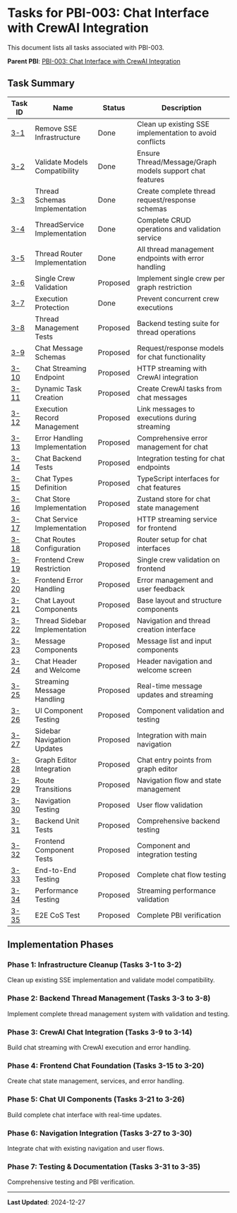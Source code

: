 # Tasks for PBI-003: Chat Interface with CrewAI Integration

This document lists all tasks associated with PBI-003.

**Parent PBI**: [PBI-003: Chat Interface with CrewAI Integration](mdc:prd.md)

## Task Summary

| Task ID | Name | Status | Description |
|---------|------|--------|-------------|
| [3-1](mdc:tasks/PBI-003-1.md) | Remove SSE Infrastructure | Done | Clean up existing SSE implementation to avoid conflicts |
| [3-2](mdc:tasks/PBI-003-2.md) | Validate Models Compatibility | Done | Ensure Thread/Message/Graph models support chat features |
| [3-3](mdc:tasks/PBI-003-3.md) | Thread Schemas Implementation | Done | Create complete thread request/response schemas |
| [3-4](mdc:tasks/PBI-003-4.md) | ThreadService Implementation | Done | Complete CRUD operations and validation service |
| [3-5](mdc:tasks/PBI-003-5.md) | Thread Router Implementation | Done | All thread management endpoints with error handling |
| [3-6](mdc:tasks/PBI-003-6.md) | Single Crew Validation | Proposed | Implement single crew per graph restriction |
| [3-7](mdc:tasks/PBI-003-7.md) | Execution Protection | Done | Prevent concurrent crew executions |
| [3-8](mdc:tasks/PBI-003-8.md) | Thread Management Tests | Proposed | Backend testing suite for thread operations |
| [3-9](mdc:tasks/PBI-003-9.md) | Chat Message Schemas | Proposed | Request/response models for chat functionality |
| [3-10](mdc:tasks/PBI-003-10.md) | Chat Streaming Endpoint | Proposed | HTTP streaming with CrewAI integration |
| [3-11](mdc:tasks/PBI-003-11.md) | Dynamic Task Creation | Proposed | Create CrewAI tasks from chat messages |
| [3-12](mdc:tasks/PBI-003-12.md) | Execution Record Management | Proposed | Link messages to executions during streaming |
| [3-13](mdc:tasks/PBI-003-13.md) | Error Handling Implementation | Proposed | Comprehensive error management for chat |
| [3-14](mdc:tasks/PBI-003-14.md) | Chat Backend Tests | Proposed | Integration testing for chat endpoints |
| [3-15](mdc:tasks/PBI-003-15.md) | Chat Types Definition | Proposed | TypeScript interfaces for chat features |
| [3-16](mdc:tasks/PBI-003-16.md) | Chat Store Implementation | Proposed | Zustand store for chat state management |
| [3-17](mdc:tasks/PBI-003-17.md) | Chat Service Implementation | Proposed | HTTP streaming service for frontend |
| [3-18](mdc:tasks/PBI-003-18.md) | Chat Routes Configuration | Proposed | Router setup for chat interfaces |
| [3-19](mdc:tasks/PBI-003-19.md) | Frontend Crew Restriction | Proposed | Single crew validation on frontend |
| [3-20](mdc:tasks/PBI-003-20.md) | Frontend Error Handling | Proposed | Error management and user feedback |
| [3-21](mdc:tasks/PBI-003-21.md) | Chat Layout Components | Proposed | Base layout and structure components |
| [3-22](mdc:tasks/PBI-003-22.md) | Thread Sidebar Implementation | Proposed | Navigation and thread creation interface |
| [3-23](mdc:tasks/PBI-003-23.md) | Message Components | Proposed | Message list and input components |
| [3-24](mdc:tasks/PBI-003-24.md) | Chat Header and Welcome | Proposed | Header navigation and welcome screen |
| [3-25](mdc:tasks/PBI-003-25.md) | Streaming Message Handling | Proposed | Real-time message updates and streaming |
| [3-26](mdc:tasks/PBI-003-26.md) | UI Component Testing | Proposed | Component validation and testing |
| [3-27](mdc:tasks/PBI-003-27.md) | Sidebar Navigation Updates | Proposed | Integration with main navigation |
| [3-28](mdc:tasks/PBI-003-28.md) | Graph Editor Integration | Proposed | Chat entry points from graph editor |
| [3-29](mdc:tasks/PBI-003-29.md) | Route Transitions | Proposed | Navigation flow and state management |
| [3-30](mdc:tasks/PBI-003-30.md) | Navigation Testing | Proposed | User flow validation |
| [3-31](mdc:tasks/PBI-003-31.md) | Backend Unit Tests | Proposed | Comprehensive backend testing |
| [3-32](mdc:tasks/PBI-003-32.md) | Frontend Component Tests | Proposed | Component and integration testing |
| [3-33](mdc:tasks/PBI-003-33.md) | End-to-End Testing | Proposed | Complete chat flow testing |
| [3-34](mdc:tasks/PBI-003-34.md) | Performance Testing | Proposed | Streaming performance validation |
| [3-35](mdc:tasks/PBI-003-35.md) | E2E CoS Test | Proposed | Complete PBI verification |

## Implementation Phases

### Phase 1: Infrastructure Cleanup (Tasks 3-1 to 3-2)
Clean up existing SSE implementation and validate model compatibility.

### Phase 2: Backend Thread Management (Tasks 3-3 to 3-8)
Implement complete thread management system with validation and testing.

### Phase 3: CrewAI Chat Integration (Tasks 3-9 to 3-14)
Build chat streaming with CrewAI execution and error handling.

### Phase 4: Frontend Chat Foundation (Tasks 3-15 to 3-20)
Create chat state management, services, and error handling.

### Phase 5: Chat UI Components (Tasks 3-21 to 3-26)
Build complete chat interface with real-time updates.

### Phase 6: Navigation Integration (Tasks 3-27 to 3-30)
Integrate chat with existing navigation and user flows.

### Phase 7: Testing & Documentation (Tasks 3-31 to 3-35)
Comprehensive testing and PBI verification.

---

**Last Updated**: 2024-12-27 